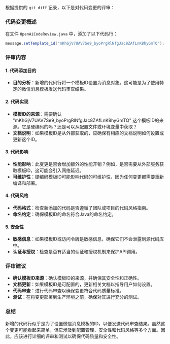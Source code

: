 根据提供的 `git diff` 记录，以下是对代码变更的评审：

### 代码变更概述
在文件 `OpenAiCodeReview.java` 中，添加了以下代码行：

```java
message.setTemplate_id("mKhGjV7UAV7Se9_byoPrgRlNfgJac8ZAfLnK8hyGmTQ");
```

### 评审内容

#### 1. 代码添加目的
- **目的分析**：新增的代码行将一个模板ID设置为消息对象。这可能是为了使用特定的微信消息模板发送代码审查结果。

#### 2. 代码实现
- **模板ID的来源**：需要确认 "mKhGjV7UAV7Se9_byoPrgRlNfgJac8ZAfLnK8hyGmTQ" 这个模板ID的来源。它是硬编码的吗？还是可以从配置文件或环境变量中获取？
- **文档说明**：如果模板ID是从外部获取的，应确保有相应的文档说明如何设置或更新这个ID。

#### 3. 代码影响
- **性能影响**：此变更是否会增加额外的性能开销？例如，是否需要从外部服务获取模板ID，这可能会引入网络延迟。
- **可维护性**：硬编码模板ID可能影响代码的可维护性，因为任何变更都需要重新编译和部署。

#### 4. 代码风格
- **代码格式**：检查新添加的代码是否遵循了团队或项目的代码风格指南。
- **命名约定**：确保模板ID的命名符合Java的命名约定。

#### 5. 安全性
- **敏感信息**：如果模板ID或访问令牌是敏感信息，确保它们不会泄露到源代码库中。
- **认证与授权**：检查是否有适当的认证和授权机制来保护API调用。

### 评审建议
- **确认模板ID来源**：确认模板ID的来源，并确保其安全性和正确性。
- **文档更新**：如果模板ID是可配置的，更新相关文档以指导用户如何设置。
- **代码审查**：进行代码审查以确保变更符合代码质量标准。
- **测试**：在将变更部署到生产环境之前，确保对其进行充分的测试。

### 总结
新增的代码行似乎是为了设置微信消息模板的ID，以便发送代码审查结果。虽然这个变更可能看起来简单，但它涉及到配置管理、安全性和代码风格等多个方面。因此，应该进行详细的评审和测试以确保代码质量和安全性。
